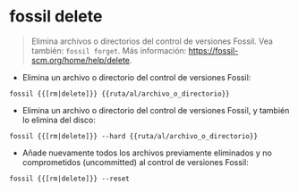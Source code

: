 # fossil delete

> Elimina archivos o directorios del control de versiones Fossil.
> Vea también: `fossil forget`.
> Más información: <https://fossil-scm.org/home/help/delete>.

- Elimina un archivo o directorio del control de versiones Fossil:

`fossil {{[rm|delete]}} {{ruta/al/archivo_o_directorio}}`

- Elimina un archivo o directorio del control de versiones Fossil, y también lo elimina del disco:

`fossil {{[rm|delete]}} --hard {{ruta/al/archivo_o_directorio}}`

- Añade nuevamente todos los archivos previamente eliminados y no comprometidos (uncommitted) al control de versiones Fossil:

`fossil {{[rm|delete]}} --reset`
